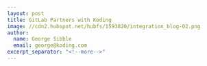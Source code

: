 ```yaml
---
layout: post
title: GitLab Partners with Koding
image: //cdn2.hubspot.net/hubfs/1593820/integration_blog-02.png
author:
  name: George Sibble
  email: george@koding.com
excerpt_separator: "<!--more-->"
---
```


